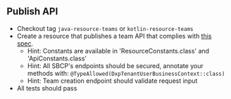 ## Publish API

* Checkout tag `java-resource-teams` or `kotlin-resource-teams`
* Create a resource that publishes a team API that complies with [this spec](https://ms-doc.asm2.dxp.delivery/guide/training-teams).
    * Hint: Constants are available in 'ResourceConstants.class' and 'ApiConstants.class'
    * Hint: All SBCP's endpoints should be secured, annotate your methods with: `@TypeAllowed(DxpTenantUserBusinessContext::class)`
    * Hint: Team creation endpoint should validate request input
* All tests should pass
